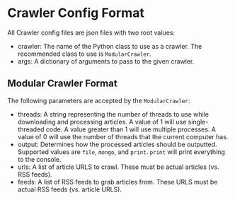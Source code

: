 # Crawler Config Format
All Crawler config files are json files with two root values:

* crawler: The name of the Python class to use as a crawler. The recommended class to use is `ModularCrawler`.
* args: A dictionary of arguments to pass to the given crawler.


## Modular Crawler Format
The following parameters are accepted by the `ModularCrawler`:

* threads: A string representing the number of threads to use while downloading and processing articles. A value of 1 will use single-threaded code. A value greater than 1 will use multiple processes. A value of 0 will use the number of threads that the current computer has.
* output: Determines how the processed articles should be outputted. Supported values are `file`, `mongo`, and `print`. `print` will print everything to the console.
* urls: A list of article URLS to crawl. These must be actual articles (vs. RSS feeds).
* feeds: A list of RSS feeds to grab articles from. These URLS must be actual RSS feeds (vs. article URLS).
